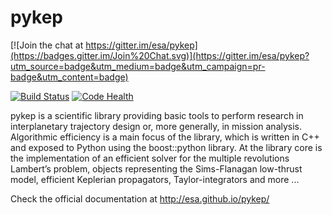 pykep
=====

[![Join the chat at https://gitter.im/esa/pykep](https://badges.gitter.im/Join%20Chat.svg)](https://gitter.im/esa/pykep?utm_source=badge&utm_medium=badge&utm_campaign=pr-badge&utm_content=badge)

[![Build Status](https://travis-ci.org/esa/pagmo.svg?branch=master)](https://travis-ci.org/esa/pykep) [![Code Health](https://landscape.io/github/esa/pykep/master/landscape.svg?style=flat)](https://landscape.io/github/esa/pykep/master)

pykep is a scientific library providing basic tools to perform research in interplanetary trajectory design or, more generally, in mission analysis. Algorithmic efficiency is a main focus of the library, which is written in C++ and exposed to Python using the boost::python library. At the library core is the implementation of an efficient solver for the multiple revolutions Lambert’s problem, objects representing the Sims-Flanagan low-thrust model, efficient Keplerian propagators, Taylor-integrators and more ...

Check the official documentation at http://esa.github.io/pykep/

